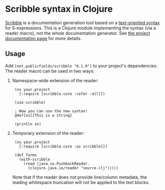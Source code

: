 # Scribble syntax in Clojure

[Scribble](http://docs.racket-lang.org/scribble/) is a documentation generation tool based on a [text-oriented syntax](http://docs.racket-lang.org/scribble/reader.html) for S-expressions.
This is a Clojure module implementing the syntax (via a reader macro), not the whole documentation generator.
See [the project documentation page](http://clojure-scribble.publicfields.net) for more details.

## Usage

Add ``[net.publicfields/scribble "0.1.0"]`` to your project's dependencies.
The reader macro can be used in two ways:

1. Namespace-wide extension of the reader:

        (ns your.project
          [:require [scribble.core :refer :all]])

        (use-scribble)

        ; Now you can use the new syntax!
        @def[xx]{This is a string}

        (println xx)

2. Temporary extension of the reader:

        (ns your.project
          [:require [scribble.core :as scribble]])

        (def forms
          (with-scribble
            (read (java.io.PushbackReader.
              (clojure.java.io/reader "source.clj")))))

   Note that if the reader does not provide line/column metadata, the leading whitespace truncation will not be applied to the text blocks.
